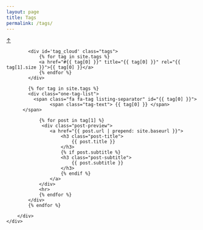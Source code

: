 ```yaml
---
layout: page
title: Tags
permalink: /tags/
---
```


<a class="top-link hide" href="#" id="js-top">↑</a>

<div class="container">
	<div class="row">
		<div class="col-lg-8 col-lg-offset-2 col-md-10 col-md-offset-1">

			<div id='tag_cloud' class="tags">
				{% for tag in site.tags %}
				<a href="#{{ tag[0] }}" title="{{ tag[0] }}" rel="{{ tag[1].size }}">{{ tag[0] }}</a>
				{% endfor %}
			</div>

			{% for tag in site.tags %}
			<div class="one-tag-list">
			  <span class="fa fa-tag listing-separator" id="{{ tag[0] }}">
                    <span class="tag-text"> {{ tag[0] }} </span>
          </span>
      	
				{% for post in tag[1] %}
				 <div class="post-preview">
				    <a href="{{ post.url | prepend: site.baseurl }}">
				        <h3 class="post-title">
                            {{ post.title }}
				        </h3>
				        {% if post.subtitle %}
				        <h3 class="post-subtitle">
				            {{ post.subtitle }}
				        </h3>
				        {% endif %}
				    </a>
				</div>
				<hr>
				{% endfor %}
			</div>
			{% endfor %}

		</div>
	</div>
</div>
